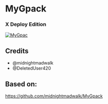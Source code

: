 # MyGpack

### X Deploy Edition

<p align="center">

<a href = "https://heroku.com/deploy?template=https://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@github.com/meeker0/test-gpack"><img src="https://www.herokucdn.com/deploy/button.svg" alt="MyGpac"> </a>

</p>

## Credits

- @midnightmadwalk
- @DeletedUser420

## Based on:

https://github.com/midnightmadwalk/MyGpack
